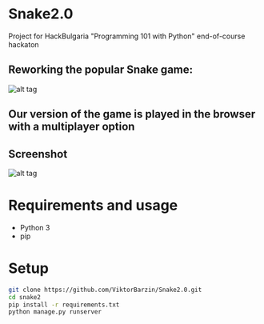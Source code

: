 # Snake2.0
Project for HackBulgaria "Programming 101 with Python" end-of-course hackaton

## Reworking the popular Snake game:
![alt tag](https://www.script-tutorials.com/demos/350/theory.png)


## Our version of the game is played in the browser with a multiplayer option
## Screenshot

![alt tag](http://i.imgur.com/VzgqTaC.png)

# Requirements and usage
* Python 3
* pip

# Setup

```bash 
git clone https://github.com/ViktorBarzin/Snake2.0.git
cd snake2
pip install -r requirements.txt
python manage.py runserver
```
